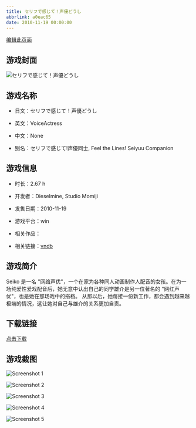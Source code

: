 ```yaml
---
title: セリフで感じて！声優どうし
abbrlink: a0eac65
date: 2010-11-19 00:00:00
---
```

[编辑此页面](https://github.com/ACG-3/ADV3-source/blob/main/source/_posts/games/%E3%82%BB%E3%83%AA%E3%83%95%E3%81%A7%E6%84%9F%E3%81%98%E3%81%A6%EF%BC%81%E5%A3%B0%E5%84%AA%E3%81%A9%E3%81%86%E3%81%97.md)

## 游戏封面

![セリフで感じて！声優どうし](https://pan.timero.xyz/d/onedrive/img_lib_001/%E3%82%BB%E3%83%AA%E3%83%95%E3%81%A7%E6%84%9F%E3%81%98%E3%81%A6%EF%BC%81%E5%A3%B0%E5%84%AA%E3%81%A9%E3%81%86%E3%81%97_cover.avif)


## 游戏名称

- 日文：セリフで感じて！声優どうし
- 英文：VoiceActress
- 中文：None

- 别名：セリフで感じて!声優同士, Feel the Lines! Seiyuu Companion


## 游戏信息

- 时长：2.67 h
- 开发者：Dieselmine, Studio Momiji
- 发售日期：2010-11-19
- 游戏平台：win
- 相关作品：

- 相关链接：[vndb](https://vndb.org/v6212)


## 游戏简介

Seiko 是一名 "网络声优"，一个在家为各种同人动画制作人配音的女孩。在为一场纯爱性爱戏配音后，她无意中认出自己的同学雄介是另一位著名的 "网红声优"，也是她在那场戏中的搭档。
从那以后，她每接一份新工作，都会遇到越来越极端的情况，这让她对自己与雄介的关系更加自责。


## 下载链接

[点击下载](https://pan.timero.xyz/onedrive/adv_lib_001/%E3%82%BB%E3%83%AA%E3%83%95%E3%81%A7%E6%84%9F%E3%81%98%E3%81%A6%EF%BC%81%E5%A3%B0%E5%84%AA%E3%81%A9%E3%81%86%E3%81%97)


## 游戏截图


![Screenshot 1](https://pan.timero.xyz/d/onedrive/img_lib_001/%E3%82%BB%E3%83%AA%E3%83%95%E3%81%A7%E6%84%9F%E3%81%98%E3%81%A6%EF%BC%81%E5%A3%B0%E5%84%AA%E3%81%A9%E3%81%86%E3%81%97_Screenshot_1.avif)

![Screenshot 2](https://pan.timero.xyz/d/onedrive/img_lib_001/%E3%82%BB%E3%83%AA%E3%83%95%E3%81%A7%E6%84%9F%E3%81%98%E3%81%A6%EF%BC%81%E5%A3%B0%E5%84%AA%E3%81%A9%E3%81%86%E3%81%97_Screenshot_2.avif)

![Screenshot 3](https://pan.timero.xyz/d/onedrive/img_lib_001/%E3%82%BB%E3%83%AA%E3%83%95%E3%81%A7%E6%84%9F%E3%81%98%E3%81%A6%EF%BC%81%E5%A3%B0%E5%84%AA%E3%81%A9%E3%81%86%E3%81%97_Screenshot_3.avif)

![Screenshot 4](https://pan.timero.xyz/d/onedrive/img_lib_001/%E3%82%BB%E3%83%AA%E3%83%95%E3%81%A7%E6%84%9F%E3%81%98%E3%81%A6%EF%BC%81%E5%A3%B0%E5%84%AA%E3%81%A9%E3%81%86%E3%81%97_Screenshot_4.avif)

![Screenshot 5](https://pan.timero.xyz/d/onedrive/img_lib_001/%E3%82%BB%E3%83%AA%E3%83%95%E3%81%A7%E6%84%9F%E3%81%98%E3%81%A6%EF%BC%81%E5%A3%B0%E5%84%AA%E3%81%A9%E3%81%86%E3%81%97_Screenshot_5.avif)

